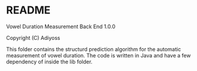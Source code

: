 README
======

Vowel Duration Measurement Back End 1.0.0

Copyright (C) Adiyoss

This folder contains the structurd prediction algorithm for the automatic measurement of vowel duration.
The code is written in Java and have a few dependency of inside the lib folder.
